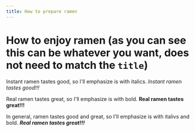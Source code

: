 ```yaml
---
title: How to prepare ramen
---
```


# How to enjoy ramen (as you can see this can be whatever you want, does not need to match the `title`)

Instant ramen tastes good, so I'll emphasize is with italics. *Instant ramen tastes good!!!*

Real ramen tastes great, so I'll emphasize is with bold. **Real ramen tastes great!!!**

In general, ramen tastes good and great, so I'll emphasize is with italivs and bold. **_Real ramen tastes great!!!_**
